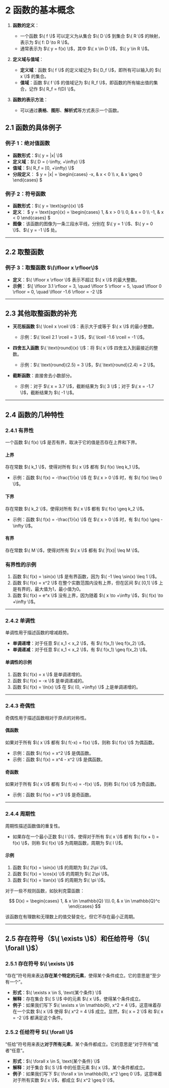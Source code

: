 # 2 函数的基本概念

1. **函数的定义**：
   - 一个函数 $\( f \)$ 可以定义为从集合 $\( D \)$ 到集合 $\( R \)$ 的映射，表示为 $\( f: D \to R \)$。
   - 通常表示为 $\( y = f(x) \)$，其中 $\( x \in D \)$，$\( y \in R \)$。

2. **定义域与值域**：
   - **定义域**：函数 $\( f \)$ 的定义域记为 $\( D_f \)$，即所有可以输入的 $\( x \)$ 的集合。
   - **值域**：函数 $\( f \)$ 的值域记为 $\( R_f \)$，即函数的所有输出值的集合，记作 $\( R_f = f(D) \)$。

3. **函数的表示方法**：
   - 可以通过**表格**、**图形**、**解析式**等方式表示一个函数。

## 2.1 函数的具体例子

### 例子 1：绝对值函数

- **函数形式**：$\( y = |x| \)$
- **定义域**：$\( D = (-\infty, +\infty) \)$
- **值域**：$\( R_f = [0, +\infty) \)$
- **分段定义**：
  $
  y = |x| =
  \begin{cases}
      -x, & x < 0 \\\\
      x, & x \geq 0
  \end{cases}
  $

### 例子 2：符号函数

- **函数形式**：$\( y = \text{sgn}(x) \)$
- **定义**：
  $
  y = \text{sgn}(x) =
  \begin{cases}
      1, & x > 0 \\\\
      0, & x = 0 \\\\
      -1, & x < 0
  \end{cases}
  $
- **图像**：该函数的图像为一条三段水平线，分别在 $\( y = 1 \)$、$\( y = 0 \)$、$\( y = -1 \)$ 处。

---

## 2.2 取整函数

### 例子 3：取整函数 $\(\lfloor x \rfloor\)$

- **定义**：$\( \lfloor x \rfloor \)$ 表示不超过 $\( x \)$ 的最大整数。
- **示例**：
  $\[
  \lfloor 3.1 \rfloor = 3, \quad \lfloor 5 \rfloor = 5, \quad \lfloor 0 \rfloor = 0, \quad \lfloor -1.6 \rfloor = -2
  \]$

---

## 2.3 其他取整函数的补充

- **天花板函数** $\( \lceil x \rceil \)$：表示大于或等于 $\( x \)$ 的最小整数。
  - 示例：$\( \lceil 2.1 \rceil = 3 \)$，$\( \lceil -1.6 \rceil = -1 \)$。

- **四舍五入函数** $\( \text{round}(x) \)$：将 $\( x \)$ 四舍五入到最接近的整数。
  - 示例：$\( \text{round}(2.5) = 3 \)$，$\( \text{round}(2.4) = 2 \)$。

- **截断函数**：直接舍去小数部分。
  - 示例：对于 $\( x = 3.7 \)$，截断结果为 $\( 3 \)$；对于 $\( x = -1.7 \)$，截断结果为 $\( -1 \)$。

---

## 2.4 函数的几种特性

### 2.4.1 有界性

一个函数 $\( f(x) \)$ 是否有界，取决于它的值是否存在上界和下界。

#### 上界

存在常数 $\( k_1 \)$，使得对所有 $\( x \)$ 都有 $\( f(x) \leq k_1 \)$。

- 示例：函数 $\( f(x) = -\frac{1}{x} \)$ 在 $\( x > 0 \)$ 时，有 $\( f(x) \leq 0 \)$。

#### 下界

存在常数 $\( k_2 \)$，使得对所有 $\( x \)$ 都有 $\( f(x) \geq k_2 \)$。

- 示例：函数 $\( f(x) = -\frac{1}{x} \)$ 在 $\( x > 0 \)$ 时，有 $\( f(x) \geq -\infty \)$。

#### 有界

存在常数 $\( M \)$，使得对所有 $\( x \)$ 都有 $\( |f(x)| \leq M \)$。

### 有界性的示例

1. 函数 $\( f(x) = \sin(x) \)$ 是有界函数，因为 $\( -1 \leq \sin(x) \leq 1 \)$。
2. 函数 $\( f(x) = x^2 \)$ 在整个实数范围内没有上界，但在区间 $\( [0,1] \)$ 上是有界的，最大值为1，最小值为0。
3. 函数 $\( f(x) = e^x \)$ 没有上界，因为随着 $\( x \to +\infty \)$，$\( f(x) \to +\infty \)$。

---

### 2.4.2 单调性

单调性用于描述函数的增减趋势。

- **单调递增**：对于任意 $\( x_1 < x_2 \)$，有 $\( f(x_1) \leq f(x_2) \)$。
- **单调递减**：对于任意 $\( x_1 < x_2 \)$，有 $\( f(x_1) \geq f(x_2) \)$。

#### 单调性的示例

1. 函数 $\( f(x) = x \)$ 是单调递增的。
2. 函数 $\( f(x) = -x \)$ 是单调递减的。
3. 函数 $\( f(x) = \ln(x) \)$ 在 $\( (0, +\infty) \)$ 上是单调递增的。

---

### 2.4.3 奇偶性

奇偶性用于描述函数相对于原点的对称性。

#### 偶函数

如果对于所有 $\( x \)$ 都有 $\( f(-x) = f(x) \)$，则称 $\( f(x) \)$ 为偶函数。

- 示例：函数 $\( f(x) = x^2 \)$ 是偶函数。
- 示例：函数 $\( f(x) = x^4 - x^2 \)$ 是偶函数。

#### 奇函数

如果对于所有 $\( x \)$ 都有 $\( f(-x) = -f(x) \)$，则称 $\( f(x) \)$ 为奇函数。

- 示例：函数 $\( f(x) = x^3 \)$ 是奇函数。

---

### 2.4.4 周期性

周期性描述函数值的重复性。

- 如果存在一个最小正数 $\( l \)$，使得对于所有 $\( x \)$ 都有 $\( f(x + l) = f(x) \)$，则称 $\( f(x) \)$ 为周期函数，周期为 $\( l \)$。

#### 示例

1. 函数 $\( f(x) = \sin(x) \)$ 的周期为 $\( 2\pi \)$。
2. 函数 $\( f(x) = \cos(x) \)$ 的周期为 $\( 2\pi \)$。
3. 函数 $\( f(x) = \tan(x) \)$ 的周期为 $\( \pi \)$。

对于一些不规则函数，如狄利克雷函数：

$$
D(x) =
\begin{cases}
1, & x \in \mathbb{Q} \\\\
0, & x \in \mathbb{Q}^c
\end{cases}
$$

该函数在有理数和无理数上的值交替变化，但它不存在最小正周期。

---

## 2.5 存在符号（$\( \exists \)$）和任给符号（$\( \forall \)$）

### 2.5.1 存在符号 $\( \exists \)$

“存在”符号用来表达**存在某个特定的元素**，使得某个条件成立。它的意思是“至少有一个”。

- **形式**：$\( \exists x \in S, \text{某个条件} \)$
- **解释**：存在集合 $\( S \)$ 中的元素 $\( x \)$，使得某个条件成立。
- **例子**：如果我们写下 $\( \exists x \in \mathbb{R}, x^2 = 4 \)$，这意味着存在一个实数 $\( x \)$ 使得 $\( x^2 = 4 \)$ 成立。显然，$\( x = 2 \)$ 和 $\( x = -2 \)$ 都满足这个条件。

### 2.5.2 任给符号 $\( \forall \)$

“任给”符号用来表达**对于所有元素**，某个条件都成立。它的意思是“对于所有”或者“任意”。

- **形式**：$\( \forall x \in S, \text{某个条件} \)$
- **解释**：对于集合 $\( S \)$ 中的任意元素 $\( x \)$，某个条件都成立。
- **例子**：如果我们写下 $\( \forall x \in \mathbb{R}, x^2 \geq 0 \)$，这意味着对于所有实数 $\( x \)$，都成立 $\( x^2 \geq 0 \)$。

